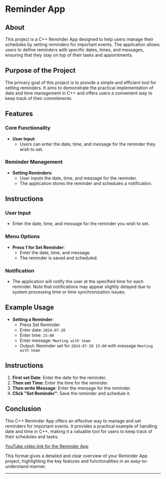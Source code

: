 # Reminder App

## About
This project is a C++ Reminder App designed to help users manage their schedules by setting reminders for important events. The application allows users to define reminders with specific dates, times, and messages, ensuring that they stay on top of their tasks and appointments.

## Purpose of the Project
The primary goal of this project is to provide a simple and efficient tool for setting reminders. It aims to demonstrate the practical implementation of date and time management in C++ and offers users a convenient way to keep track of their commitments.

## Features
### Core Functionality
- **User Input**:
  - Users can enter the date, time, and message for the reminder they wish to set.

### Reminder Management
- **Setting Reminders**:
  - User inputs the date, time, and message for the reminder.
  - The application stores the reminder and schedules a notification.

## Instructions
### User Input
- Enter the date, time, and message for the reminder you wish to set.

### Menu Options
- **Press 1 for Set Reminder**:
  - Enter the date, time, and message.
  - The reminder is saved and scheduled.

### Notification
- The application will notify the user at the specified time for each reminder. Note that notifications may appear slightly delayed due to system processing time or time synchronization issues.

## Example Usage
- **Setting a Reminder**:
  - Press Set Reminder
  - Enter date: `2024-07-20`
  - Enter time: `15:00`
  - Enter message: `Meeting with team`
  - Output: Reminder set for `2024-07-20 15:00` with message `Meeting with team`
 
## Instructions
1. **First set Date**: Enter the date for the reminder.
2. **Then set Time**: Enter the time for the reminder.
3. **Then write Message**: Enter the message for the reminder.
4. **Click "Set Reminder"**: Save the reminder and schedule it.


## Conclusion
This C++ Reminder App offers an effective way to manage and set reminders for important events. It provides a practical example of handling date and time in C++, making it a valuable tool for users to keep track of their schedules and tasks.

[YouTube video link for the Reminder App](https://youtu.be/Og_qALth69Q?si=RBm_NKk1_WS1O6Uk)


This format gives a detailed and clear overview of your Reminder App project, highlighting the key features and functionalities in an easy-to-understand manner. 

---

